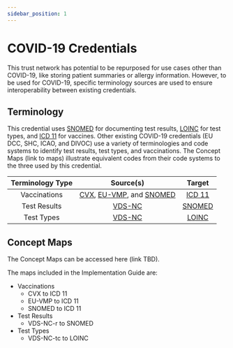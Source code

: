 ```yaml
---
sidebar_position: 1
---
```


# COVID-19  Credentials

This trust network has potential to be repurposed for use cases other than COVID-19, like storing patient summaries or allergy information. However, to be used for COVID-19, specific terminology sources are used to ensure interoperability between existing credentials.

## Terminology

This credential uses [SNOMED](http://snomed.info/sct) for documenting test results, [LOINC](http://loinc.org) for test types, and [ICD 11](http://id.who.int/icd11/mms) for vaccines. Other existing COVID-19 credentials (EU DCC, SHC, ICAO, and DIVOC) use a variety of terminologies and code systems to identify test results, test types, and vaccinations. The Concept Maps (link to maps) illustrate equivalent codes from their code systems to the three used by this credential.


| Terminology Type | Source(s) | Target |
| :--------------: | :-------: | :----: |
| Vaccinations | [CVX](https://www2a.cdc.gov/vaccines/iis/iisstandards/vaccines.asp?rpt=vg), [EU-VMP]( https://health.ec.europa.eu/system/files/2023-01/eu-dcc-value-sets_en.pdf), and [SNOMED](https://github.com/dvci/shc-terminology/blob/main/input/pagecontent/ValueSet-covid-19-vaccine-snomed-value-set-intro.md) | [ICD 11](https://icd.who.int/browse11)|
| Test Results | [VDS-NC](https://www.icao.int/vdsnc-spec) | [SNOMED](https://github.com/dvci/shc-terminology/blob/main/input/pagecontent/ValueSet-qualitative-lab-test-result-value-set-intro.md) |
| Test Types | [VDS-NC](https://www.icao.int/vdsnc-spec) | [LOINC](https://loinc.org/sars-cov-2-and-covid-19/)



## Concept Maps
The Concept Maps can be accessed here (link TBD).

The maps included in the Implementation Guide are:
- Vaccinations
    - CVX to ICD 11
    - EU-VMP to ICD 11
    - SNOMED to ICD 11
- Test Results
    - VDS-NC-r to SNOMED
- Test Types
    - VDS-NC-tc to LOINC



